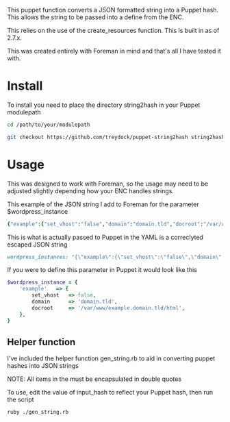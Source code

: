 This puppet function converts a JSON formatted string into a Puppet hash.  This allows the string to be passed into a define from the ENC.

This relies on the use of the create_resources function.  This is built in as of 2.7.x.

This was created entirely with Foreman in mind and that's all I have tested it with.

# Install #

To install you need to place the directory string2hash in your Puppet modulepath

```bash
cd /path/to/your/modulepath

git checkout https://github.com/treydock/puppet-string2hash string2hash
```

# Usage #

This was designed to work with Foreman, so the usage may need to be adjusted slightly depending how your ENC handles strings.

This example of the JSON string I add to Foreman for the parameter $wordpress_instance

```ruby
{"example":{"set_vhost":"false","domain":"domain.tld","docroot":"/var/www/example.domain.tld/html"}}
```

This is what is actually passed to Puppet in the YAML is a correclyted escaped JSON string

```ruby
wordpress_instances: "{\"example\":{\"set_vhost\":\"false\",\"domain\":\"domain.tld\",\"docroot\":\"/var/www/example.domain.tld/html\"}}"
```

If you were to define this parameter in Puppet it would look like this

```ruby
$wordpress_instance = {
	'example'	=> {
		set_vhost	=> false,
		domain		=> 'domain.tld',
		docroot		=> '/var/www/example.domain.tld/html',
	},
}
```

## Helper function ##

I've included the helper function gen_string.rb to aid in converting puppet hashes into JSON strings

NOTE: All items in the must be encapsulated in double quotes

To use, edit the value of input_hash to reflect your Puppet hash, then run the script

```bash
ruby ./gen_string.rb
```

